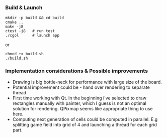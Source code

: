 ### Build & Launch
```
mkdir -p build && cd build
cmake ..
make -j8
ctest -j8   # run test
./cgol      # launch app
```
or
```
chmod +x build.sh
./build.sh
```

### Implementation considerations & Possible improvements
- Drawing is big bottle-neck for performance with large size of the board.
- Potential improvement could be - hand over rendering to separate thread.
- First time working with Qt. In the beginning i've selected to draw rectangles manually with painter, which I guess is not an optimal solution for rendering. QPixmap seems like appropriate thing to use here. 
- Computing next generation of cells could be computed in parallel. E.g splitting game field into grid of 4 and launching a thread for each grid part.
